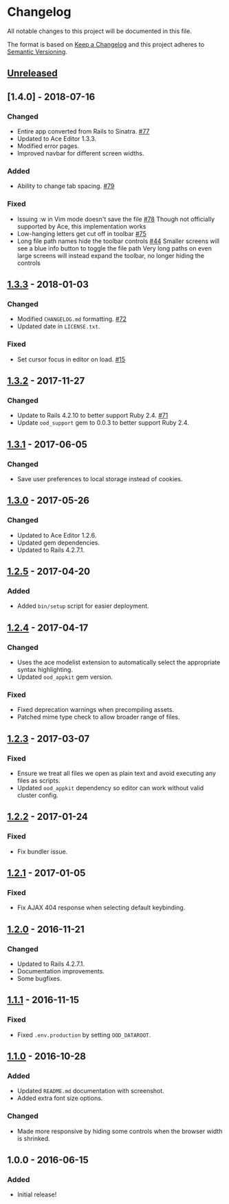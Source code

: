 # Changelog

All notable changes to this project will be documented in this file.

The format is based on [Keep a Changelog](http://keepachangelog.com/en/1.0.0/)
and this project adheres to [Semantic Versioning](http://semver.org/spec/v2.0.0.html).

## [Unreleased]

## [1.4.0] - 2018-07-16
### Changed
- Entire app converted from Rails to Sinatra.
  [#77](https://github.com/OSC/ood-fileeditor/issues/77)
- Updated to Ace Editor 1.3.3.
- Modified error pages.
- Improved navbar for different screen widths.

### Added
- Ability to change tab spacing.
  [#79](https://github.com/OSC/ood-fileeditor/issues/79)

### Fixed
- Issuing :w in Vim mode doesn't save the file
  [#78](https://github.com/OSC/ood-fileeditor/issues/78)
  Though not officially supported by Ace, this implementation works
- Low-hanging letters get cut off in toolbar
  [#75](https://github.com/OSC/ood-fileeditor/issues/75)
- Long file path names hide the toolbar controls
  [#44](https://github.com/OSC/ood-fileeditor/issues/44)
  Smaller screens will see a blue info button to toggle the file path
  Very long paths on even large screens will instead expand the toolbar, no longer hiding the controls

## [1.3.3] - 2018-01-03
### Changed
- Modified `CHANGELOG.md` formatting.
  [#72](https://github.com/OSC/ood-fileeditor/issues/72)
- Updated date in `LICENSE.txt`.

### Fixed
- Set cursor focus in editor on load.
  [#15](https://github.com/OSC/ood-fileeditor/issues/15)

## [1.3.2] - 2017-11-27
### Changed
- Update to Rails 4.2.10 to better support Ruby 2.4.
  [#71](https://github.com/OSC/ood-fileeditor/issues/71)
- Update `ood_support` gem to 0.0.3 to better support Ruby 2.4.

## [1.3.1] - 2017-06-05
### Changed
- Save user preferences to local storage instead of cookies.

## [1.3.0] - 2017-05-26
### Changed
- Updated to Ace Editor 1.2.6.
- Updated gem dependencies.
- Updated to Rails 4.2.7.1.

## [1.2.5] - 2017-04-20
### Added
- Added `bin/setup` script for easier deployment.

## [1.2.4] - 2017-04-17
### Changed
- Uses the ace modelist extension to automatically select the appropriate
  syntax highlighting.
- Updated `ood_appkit` gem version.

### Fixed
- Fixed deprecation warnings when precompiling assets.
- Patched mime type check to allow broader range of files.

## [1.2.3] - 2017-03-07
### Fixed
- Ensure we treat all files we open as plain text and avoid executing any files
  as scripts.
- Updated `ood_appkit` dependency so editor can work without valid cluster
  config.

## [1.2.2] - 2017-01-24
### Fixed
- Fix bundler issue.

## [1.2.1] - 2017-01-05
### Fixed
- Fix AJAX 404 response when selecting default keybinding.

## [1.2.0] - 2016-11-21
### Changed
- Updated to Rails 4.2.7.1.
- Documentation improvements.
- Some bugfixes.

## [1.1.1] - 2016-11-15
### Fixed
- Fixed `.env.production` by setting `OOD_DATAROOT`.

## [1.1.0] - 2016-10-28
### Added
- Updated `README.md` documentation with screenshot.
- Added extra font size options.

### Changed
- Made more responsive by hiding some controls when the browser width is
  shrinked.

## 1.0.0 - 2016-06-15
### Added
- Initial release!

[Unreleased]: https://github.com/OSC/ood-fileeditor/compare/v1.3.3...HEAD
[1.3.3]: https://github.com/OSC/ood-fileeditor/compare/v1.3.2...v1.3.3
[1.3.2]: https://github.com/OSC/ood-fileeditor/compare/v1.3.1...v1.3.2
[1.3.1]: https://github.com/OSC/ood-fileeditor/compare/v1.3.0...v1.3.1
[1.3.0]: https://github.com/OSC/ood-fileeditor/compare/v1.2.5...v1.3.0
[1.2.5]: https://github.com/OSC/ood-fileeditor/compare/v1.2.4...v1.2.5
[1.2.4]: https://github.com/OSC/ood-fileeditor/compare/v1.2.3...v1.2.4
[1.2.3]: https://github.com/OSC/ood-fileeditor/compare/v1.2.2...v1.2.3
[1.2.2]: https://github.com/OSC/ood-fileeditor/compare/v1.2.1...v1.2.2
[1.2.1]: https://github.com/OSC/ood-fileeditor/compare/v1.2.0...v1.2.1
[1.2.0]: https://github.com/OSC/ood-fileeditor/compare/v1.1.1...v1.2.0
[1.1.1]: https://github.com/OSC/ood-fileeditor/compare/v1.1.0...v1.1.1
[1.1.0]: https://github.com/OSC/ood-fileeditor/compare/v1.0.0...v1.1.0
